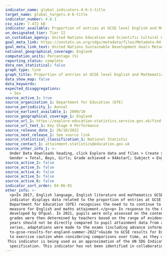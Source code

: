 ```yaml
---
indicator_name: global_indicators.4-6-1-title
target_name: global_targets.4-6-title
indicator_number: 4.6.1
csv_size: 7.472 kB
indicator_available: Proportion of entries at GCSE level English and Mathematics achieving a pass grade
un_designated_tier: Tier II
un_custodian_agency: United Nations Education and Scientific Cultural Organisation - Institute of Statistics (UNESCO-UIS)
goal_meta_link: https://unstats.un.org/sdgs/metadata/files/Metadata-04-06-01.pdf
goal_meta_link_text: United Nations Sustainable Development Goals Metadata (PDF 57.8 KB)
national_geographical_coverage: England
computation_units: Percentage (%)
reporting_status: complete
data_non_statistical: false
graph_type: line
graph_title: Proportion of entries at GCSE level English and Mathematics achieving a pass grade
data_show_map: false
data_keywords:
expected_disaggregations:
  - Sex
source_active_1: true
source_organisation_1: Department for Education (DfE)
source_periodicity_1: Annual
source_earliest_available_1: 2009/10
source_geographical_coverage_1: England
source_url_1: https://explore-education-statistics.service.gov.uk/find-statistics/key-stage-4-performance-revised/2021-22
source_url_text_1: Key Stage 4 Performance
source_release_date_1: 20/10/2022
source_next_release_1: See source link
source_statistical_classification_1: National Statistic
source_contact_1: attainment.statistics@education.gov.uk 
source_other_info_1: >-
  Under Data downloads heading, click Explore data and files > Create your own tables > Create tables > KS4 subject timeseries data > England > Start date = 2009/10, End date = 2021/22, Select the following options: Indicators = The percentage of pupils achieving the designated grade;
  Gender = Total, Boys, Girls; Grade achieved = 94AstarC; Subject = English, English Language, English Literature, Mathematics > Create table > Select: Table in ODS format (spreadsheet, with title and footnotes) > Download table
source_active_2: false
source_active_3: false
source_active_4: false
source_active_5: false
source_active_6: false
indicator_sort_order: 04-06-01
other_info: >-
  <p>In 2017, English language, English literature and mathematics GCSEs in England were reformed and graded from 9 to 1, with 9 being the highest grade. A grade 4 or above marks a similar achievement to the old grade C or above, the standard for a level 2 qualification.</p><p> This
  indicator displays data related to the proportion of entries at GCSE level English and Mathematics achieving a pass grade, which means the proportion of entries achieving a grade C or above from years 2009/10 to 2015/16 and a grade 4 and above from 2016/17 onwards. However, the
  Department for Education (DfE) recognises the need to to continue to raise standards in English and maths. As such, the DfE class a grade 5 and above in English or maths as a ‘strong pass' and report the percentage of pupils achieving grades 5 or above as its headline school performance
  measure for English and maths attainment.</p><p> In response to the COVID-19 pandemic, summer exams were cancelled in 2020 and 2021. Pupils scheduled to sit GCSE and A/AS level exams in 2020 were awarded either a centre assessment grade (CAG) or their calculated grade using a model
  developed by Ofqual. In 2021, pupils were only assessed on the content they had been taught for each course and schools were given flexibility to decide how to assess their pupils’ performance, for example, through mock exams, class tests, and non-exam assessment already completed. GCSE
  grades were then determined by teachers based on the range of evidence available and they are referred to as teacher-assessed grades, or TAGs. The changes to the way GCSE grades were awarded in 2019/20 and 2020/21 (with CAGs and TAGs replacing exams) mean pupil attainment data for these
  years should not be directly compared to pupil attainment data from any other years for the purposes of measuring year on year changes in pupil performance.</p><p> The 2021/22 academic year saw the return of the summer exam series. As part of the transition back to the summer exam
  series, adaptations were made to the exams (including advance information) and the approach to grading for 2022 exams broadly reflected a midpoint between results in 2019 and 2021. More information on these changes can be seen in the <a href = "https://www.gov.uk/government/news/guide-
  to-gcse-results-for-england-summer-2022">Guide to GCSE results for England, summer 2022</a>. Given the unprecedented change in the way GCSE results were awarded in the summers of 2020 and 2021, as well as the changes to grade boundaries and methods of assessment for 2021/22, users need
  to exercise caution when considering comparisons over time, as they may not reflect changes in pupil performance alone.
 This indicator is being used as an approximation of the UN SDG Indicator. Where possible, we will work to identify or develop UK data to meet the global indicator
  specification. This indicator has not been identified in collaboration with topic experts.
---
```

